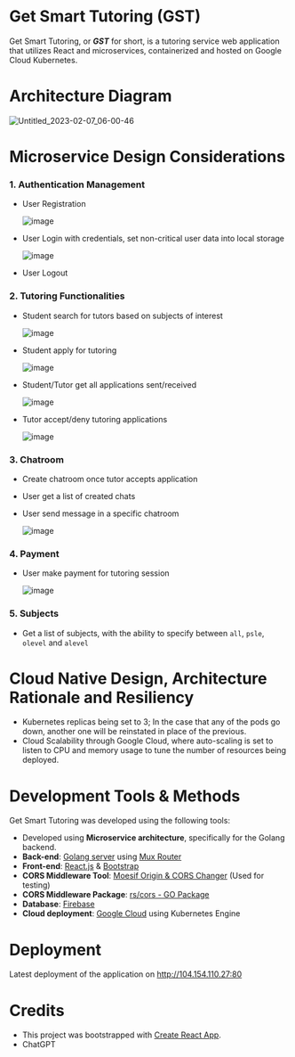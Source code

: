 # Get Smart Tutoring (GST)

Get Smart Tutoring, or _**GST**_ for short, is a tutoring service web application that utilizes React and microservices, containerized and hosted on Google Cloud Kubernetes. 

# Architecture Diagram

![Untitled_2023-02-07_06-00-46](https://user-images.githubusercontent.com/73156798/217161530-b8a4b3f1-0547-4ae8-8456-e4ff595b9bde.png)

# Microservice Design Considerations
### 1. Authentication Management
- User Registration

  ![image](https://user-images.githubusercontent.com/73156798/216923148-bbe91320-07d9-4b09-b81a-f4f6755a455c.png)
  
- User Login with credentials, set non-critical user data into local storage

  ![image](https://user-images.githubusercontent.com/73156798/216917763-783e3d68-a48f-4cb5-82cd-28171714d17f.png)
  
- User Logout
### 2. Tutoring Functionalities
- Student search for tutors based on subjects of interest

  ![image](https://user-images.githubusercontent.com/73156798/216924054-70069754-eeae-4a8e-a387-3237c4570290.png)


- Student apply for tutoring

  ![image](https://user-images.githubusercontent.com/73156798/216925103-f392a524-1385-4979-a603-a33e24cd69ec.png)


- Student/Tutor get all applications sent/received

  ![image](https://user-images.githubusercontent.com/73156798/216925473-07b032f0-8ad8-49d9-9946-c4ea027f303a.png)


- Tutor accept/deny tutoring applications

  ![image](https://user-images.githubusercontent.com/73156798/216925695-76be51b4-cc82-4ee6-9bc8-f3c2f0c4db78.png)


### 3. Chatroom 
- Create chatroom once tutor accepts application
- User get a list of created chats
- User send message in a specific chatroom

  ![image](https://user-images.githubusercontent.com/73156798/216926693-eb2b41ce-7ff3-4787-b502-5e78766a0661.png)

### 4. Payment
- User make payment for tutoring session

  ![image](https://user-images.githubusercontent.com/73156798/216927211-5ab436a1-7dae-4df8-aeaa-5d9678dedb57.png)

### 5. Subjects
- Get a list of subjects, with the ability to specify between `all`, `psle`, `olevel` and `alevel`

# Cloud Native Design, Architecture Rationale and Resiliency

- Kubernetes replicas being set to 3; In the case that any of the pods go down, another one will be reinstated in place of the previous.
- Cloud Scalability through Google Cloud, where auto-scaling is set to listen to CPU and memory usage to tune the number of resources being deployed.
# Development Tools & Methods
Get Smart Tutoring was developed using the following tools:
- Developed using **Microservice architecture**, specifically for the Golang backend.
- **Back-end**: [Golang server](https://go.dev/) using [Mux Router](https://github.com/gorilla/mux)
- **Front-end**: [React.js](https://reactjs.org/) & 
             [Bootstrap](https://getbootstrap.com/)
- **CORS Middleware Tool**: [Moesif Origin & CORS Changer](https://chrome.google.com/webstore/detail/moesif-origin-cors-change/digfbfaphojjndkpccljibejjbppifbc) (Used for testing)
- **CORS Middleware Package**: [rs/cors - GO Package](https://github.com/rs/cors)
- **Database**: [Firebase](https://firebase.google.com)
- **Cloud deployment**: [Google Cloud](https://cloud.google.com) using Kubernetes Engine

# Deployment
Latest deployment of the application on [http://104.154.110.27:80 ](http://104.154.110.27:80)

# Credits
- This project was bootstrapped with [Create React App](https://github.com/facebook/create-react-app).
- ChatGPT
